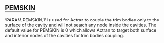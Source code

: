 ## [PEMSKIN](https://help.hexagonmi.com/bundle/MSC_Nastran_2022.4/page/Nastran_Combined_Book/qrg/parameters/TOC.PEMSKIN.xhtml)

‘PARAM,PEMSKIN,1’ is used for Actran to couple the trim bodies only to the surface of the cavity and will not search any node inside the cavities. The default value for PEMSKIN is 0 which allows Actran to target both surface and interior nodes of the cavities for trim bodies coupling.

